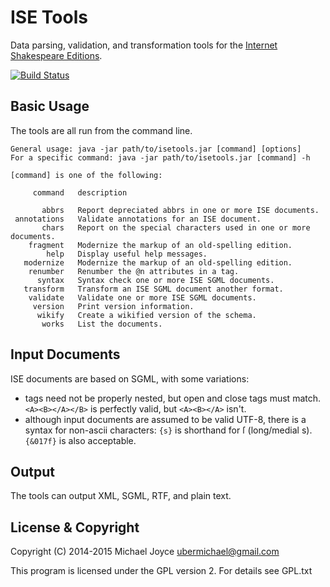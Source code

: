 # ISE Tools

Data parsing, validation, and transformation tools for the [Internet Shakespeare 
Editions](http://internetshakespeare.uvic.ca).

[![Build Status](https://travis-ci.org/ubermichael/isetools.svg?branch=master)](https://travis-ci.org/ubermichael/isetools)

## Basic Usage

The tools are all run from the command line.

```
General usage: java -jar path/to/isetools.jar [command] [options]
For a specific command: java -jar path/to/isetools.jar [command] -h

[command] is one of the following: 

     command   description

       abbrs   Report depreciated abbrs in one or more ISE documents.
 annotations   Validate annotations for an ISE document.
       chars   Report on the special characters used in one or more documents.
    fragment   Modernize the markup of an old-spelling edition.
        help   Display useful help messages.
   modernize   Modernize the markup of an old-spelling edition.
    renumber   Renumber the @n attributes in a tag.
      syntax   Syntax check one or more ISE SGML documents.
   transform   Transform an ISE SGML document another format.
    validate   Validate one or more ISE SGML documents.
     version   Print version information.
      wikify   Create a wikified version of the schema.
       works   List the documents.
```

## Input Documents

ISE documents are based on SGML, with some variations:

 * tags need not be properly nested, but open and close tags must match. `<A><B></A></B>` is perfectly valid, but `<A><B></A>` isn't.
 * although input documents are assumed to be valid UTF-8, there is a syntax for non-ascii characters: `{s}` is shorthand for ſ (long/medial s). `{&017f}` is also acceptable.

## Output

The tools can output XML, SGML, RTF, and plain text. 

## License & Copyright

Copyright (C) 2014-2015 Michael Joyce <ubermichael@gmail.com>

This program is licensed under the GPL version 2. For details see GPL.txt
